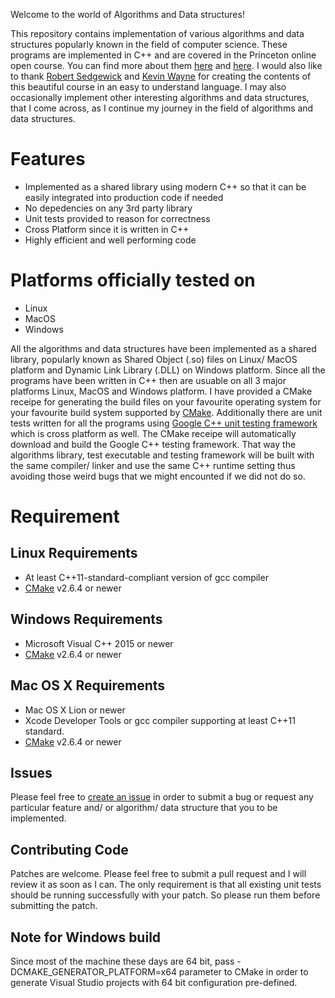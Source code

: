 Welcome to the world of Algorithms and Data structures!

This repository contains implementation of various algorithms and data structures popularly known in the field of computer science. These programs are implemented in C++ and are covered in the Princeton online open course. You can find more about them [here](https://online.princeton.edu/course/algorithms-part-i) and [here](https://online.princeton.edu/course/algorithms-part-ii). I would also like to thank [Robert Sedgewick](https://www.cs.princeton.edu/people/profile/rs) and [Kevin Wayne](https://www.cs.princeton.edu/people/profile/wayne) for creating the contents of this beautiful course in an easy to understand language. I may also occasionally implement other interesting algorithms and data structures, that I come across, as I continue my journey in the field of algorithms and data structures.

# Features
* Implemented as a shared library using modern C++ so that it can be easily integrated into production code if needed
* No depedencies on any 3rd party library
* Unit tests provided to reason for correctness
* Cross Platform since it is written in C++
* Highly efficient and well performing code

# Platforms officially tested on
* Linux
* MacOS
* Windows

All the algorithms and data structures have been implemented as a shared library, popularly known as Shared Object (.so) files on Linux/ MacOS platform and Dynamic Link Library (.DLL) on Windows platform. Since all the programs have been written in C++ then are usuable on all 3 major platforms Linux, MacOS and Windows platform. I have provided a CMake receipe for generating the build files on your favourite operating system for your favourite build system supported by [CMake](https://cmake.org/). Additionally there are unit tests written for all the programs using [Google C++ unit testing framework](https://github.com/google/googletest) which is cross platform as well. The CMake receipe will automatically download and build the Google C++ testing framework. That way the algorithms library, test executable and testing framework will be built with the same compiler/ linker and use the same C++ runtime setting thus avoiding those weird bugs that we might encounted if we did not do so.

# Requirement

## Linux Requirements

* At least C++11-standard-compliant version of gcc compiler
* [CMake](https://cmake.org/) v2.6.4 or newer

## Windows Requirements

* Microsoft Visual C++ 2015 or newer
* [CMake](https://cmake.org/) v2.6.4 or newer

## Mac OS X Requirements

* Mac OS X Lion or newer
* Xcode Developer Tools or gcc compiler supporting at least C++11 standard.
* [CMake](https://cmake.org/) v2.6.4 or newer

## Issues
Please feel free to [create an issue](https://github.com/TusharJadhav/algorithms/issues/new) in order to submit a bug or request any particular feature and/ or algorithm/ data structure that you to be implemented.

## Contributing Code
Patches are welcome. Please feel free to submit a pull request and I will review it as soon as I can. The only requirement is that all existing unit tests should be running successfully with your patch. So please run them before submitting the patch.

## Note for Windows build
Since most of the machine these days are 64 bit, pass -DCMAKE_GENERATOR_PLATFORM=x64 parameter to CMake in order to generate Visual Studio projects with 64 bit configuration pre-defined.
